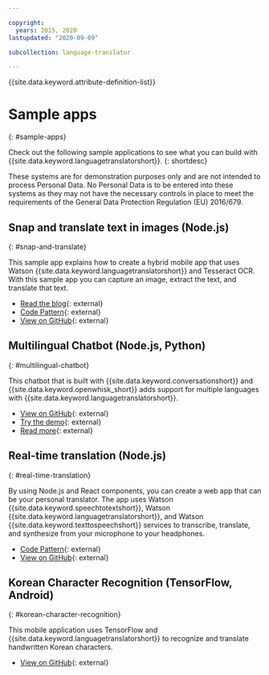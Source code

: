```yaml
---

copyright:
  years: 2015, 2020
lastupdated: "2020-09-09"

subcollection: language-translator

---
```


{{site.data.keyword.attribute-definition-list}}

# Sample apps
{: #sample-apps}

Check out the following sample applications to see what you can build with {{site.data.keyword.languagetranslatorshort}}.
{: shortdesc}

These systems are for demonstration purposes only and are not intended to process Personal Data. No Personal Data is to be entered into these systems as they may not have the necessary controls in place to meet the requirements of the General Data Protection Regulation (EU) 2016/679.

## Snap and translate text in images (Node.js)
{: #snap-and-translate}

This sample app explains how to create a hybrid mobile app that uses Watson {{site.data.keyword.languagetranslatorshort}} and Tesseract OCR. With this sample app you can capture an image, extract the text, and translate that text.

- [Read the blog](https://developer.ibm.com/announcements/snap-translate-using-tesseract-ocr-watson-language-translator/){: external}
- [Code Pattern](https://developer.ibm.com/patterns/snap-translate-using-tesseract-ocr-watson-language-translator/){: external}
- [View on GitHub](https://github.com/IBM/snap-and-translate){: external}

## Multilingual Chatbot (Node.js, Python)
{: #multilingual-chatbot}

This chatbot that is built with {{site.data.keyword.conversationshort}} and {{site.data.keyword.openwhisk_short}} adds support for multiple languages with {{site.data.keyword.languagetranslatorshort}}.

- [View on GitHub](https://github.com/with-watson/multilingual-chatbot){: external}
- [Try the demo](https://multilingual-chatbot.mybluemix.net/){: external}
- [Read more](https://medium.com/ibm-watson/build-multilingual-chatbots-with-watson-language-translator-watson-assistant-8c38247e8af1){: external}

## Real-time translation (Node.js)
{: #real-time-translation}

By using Node.js and React components, you can create a web app that can be your personal translator. The app uses Watson {{site.data.keyword.speechtotextshort}}, Watson {{site.data.keyword.languagetranslatorshort}}, and Watson {{site.data.keyword.texttospeechshort}} services to transcribe, translate, and synthesize from your microphone to your headphones.

- [Code Pattern](https://developer.ibm.com/components/watson-apis/patterns/build-a-real-time-translation-service-with-watson-api-kit){: external}
- [View on GitHub](https://github.com/ibm/watson-speech-translator){: external}

## Korean Character Recognition (TensorFlow, Android)
{: #korean-character-recognition}

This mobile application uses TensorFlow and {{site.data.keyword.languagetranslatorshort}} to recognize and translate handwritten Korean characters.

- [View on GitHub](https://github.com/IBM/tensorflow-hangul-recognition){: external}
